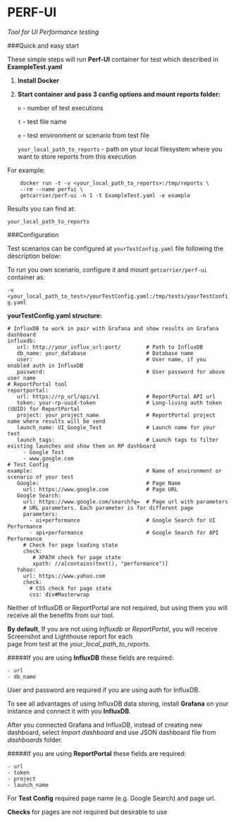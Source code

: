 # PERF-UI

_Tool for UI Performance testing_

###Quick and easy start

These simple steps will run **Perf-UI** container for test which described in **ExampleTest.yaml**

1. **Install Docker**

2. **Start container and pass 3 config options and mount reports folder:**

    `n` - number of test executions

    `t` - test file name

    `e` - test environment or scenario from test file
    
    `your_local_path_to_reports` - path on your local filesystem where you want to store reports from this execution

For example:
```
    docker run -t -v <your_local_path_to_reports>:/tmp/reports \
    --rm --name perfui \
    getcarrier/perf-ui -n 1 -t ExampleTest.yaml -e example 
```

Results you can find at:

    your_local_path_to_reports
    
###Configuration

Test scenarios can be configured at `yourTestConfig.yaml` file following the description below:

To run you own scenario, configure it and mount `getcarrier/perf-ui` container as:

`-v <your_local_path_to_test>/yourTestConfig.yaml:/tmp/tests/yourTestConfig.yaml`

**yourTestConfig.yaml structure:**

``` 
# InfluxDB to work in pair with Grafana and show results on Grafana dashboard
influxdb:                                   
   url: http://your_influx_url:port/        # Path to InfluxDB
   db_name: your_database                   # Database name
   user:                                    # User name, if you enabled auth in InfluxDB
   password:                                # User password for above user name
# ReportPortal tool
reportportal:                               
   url: https://rp_url/api/v1               # ReportPortal API url
   token: your-rp-uuid-token                # Long-living auth token (UUID) for ReportPortal
   project: your_project_name               # ReportPortal project name where results will be send
   launch_name: UI_Google_Test              # Launch name for your test
   launch_tags:                             # Launch tags to filter existing launches and show them on RP dashboard
     - Google Test
     - www.google.com
# Test Config
example:                                    # Name of environment or scenario of your test
   Google:                                  # Page Name
     url: https://www.google.com            # Page URL
   Google Search:
     url: https://www.google.com/search?q=  # Page url with parameters
     # URL parameters. Each parameter is for different page
     parameters:                            
       - ui+performance                     # Google Search for UI Performance
       - api+performance                    # Google Search for API Performance
     # Check for page loading state
     check:
        # XPATH check for page state
        xpath: //a[contains(text(), "performance")]
   Yahoo:
     url: https://www.yahoo.com
     check:
       # CSS check for page state
       css: div#Masterwrap
```

Neither of InfluxDB or ReportPortal are not required, but using them you will receive all the benefits from our tool.

**By default**, If you are not using _Influxdb_ or _ReportPortal_, you will receive Screenshot and Lighthouse report for each  
page from test at the _your_local_path_to_reports_.

#####If you are using **InfluxDB** these fields are required:

    - url
    - db_name
    
User and password are required if you are using auth for InfluxDB.

To see all advantages of using InfluxDB data storing, install **Grafana** on your instance and connect it with you **InfluxDB**.

After you connected Grafana and InfluxDB, instead of creating new dashboard, select _Import dashboard_ and use JSON dashboard file from _dashboards_ folder.


#####If you are using **ReportPortal** these fields are required:

    - url
    - token
    - project
    - launch_name
    
For **Test Config** required page name (e.g. Google Search) and page url.

**Checks** for pages are not required but desirable to use